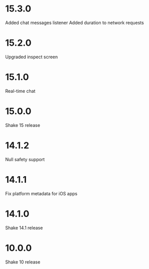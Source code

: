 # 15.3.0

Added chat messages listener
Added duration to network requests

# 15.2.0

Upgraded inspect screen

# 15.1.0

Real-time chat

# 15.0.0

Shake 15 release

# 14.1.2

Null safety support

# 14.1.1

Fix platform metadata for iOS apps

# 14.1.0

Shake 14.1 release

# 10.0.0

Shake 10 release
